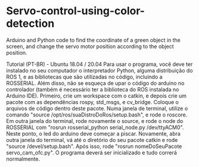 # Servo-control-using-color-detection
 Arduino and Python code to find the coordinate of a green object in the screen, and change the servo motor position according to the object position.

Tutorial (PT-BR) - Ubuntu 18.04 / 20.04
Para usar o programa, você deve ter instalado no seu computador o interpretador Python, alguma distribuição do ROS 1, e as bibliotecas que são utilizadas no código, incluindo a ROSSERIAL. Além disso, não se esqueça de upar o código do arduino no controlador (também é necessário ter a biblioteca do ROS instalada no Arduino IDE).
Primeiro, crie um workspace com o catkin, e depois crie um pacote com as dependências rospy, std_msgs, e cv_bridge. Coloque o arquivos de código dentro deste pacote.
Numa janela de terminal, utilize o comando "source /opt/ros/suaDistroDoRos/setup.bash", e rode o roscore. Em outra janela do terminal, rode novamente o source, e rode o node do ROSSERIAL com "rosrun rosserial_python serial_node.py /dev/ttyACM0". Neste ponto, o led do arduino deve começar a piscar. Novamente, abra outra janela do terminal, vá até o diretório do seu pacote catkin e rode "source /devel/setup.bash". Após isso, rode "rosrun nomeDoSeuPacote servo_cam_ofc.py". O programa deverá ser inicializado e tudo correrá normalmente. 
